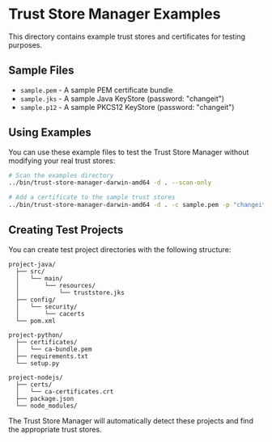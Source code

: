 # Trust Store Manager Examples

This directory contains example trust stores and certificates for testing purposes.

## Sample Files

- `sample.pem` - A sample PEM certificate bundle
- `sample.jks` - A sample Java KeyStore (password: "changeit")
- `sample.p12` - A sample PKCS12 KeyStore (password: "changeit")

## Using Examples

You can use these example files to test the Trust Store Manager without modifying your real trust stores:

```bash
# Scan the examples directory
../bin/trust-store-manager-darwin-amd64 -d . --scan-only

# Add a certificate to the sample trust stores
../bin/trust-store-manager-darwin-amd64 -d . -c sample.pem -p "changeit"
```

## Creating Test Projects

You can create test project directories with the following structure:

```
project-java/
  ├── src/
  │   └── main/
  │       └── resources/
  │           └── truststore.jks
  ├── config/
  │   └── security/
  │       └── cacerts
  └── pom.xml

project-python/
  ├── certificates/
  │   └── ca-bundle.pem
  ├── requirements.txt
  └── setup.py

project-nodejs/
  ├── certs/
  │   └── ca-certificates.crt
  ├── package.json
  └── node_modules/
```

The Trust Store Manager will automatically detect these projects and find the appropriate trust stores. 